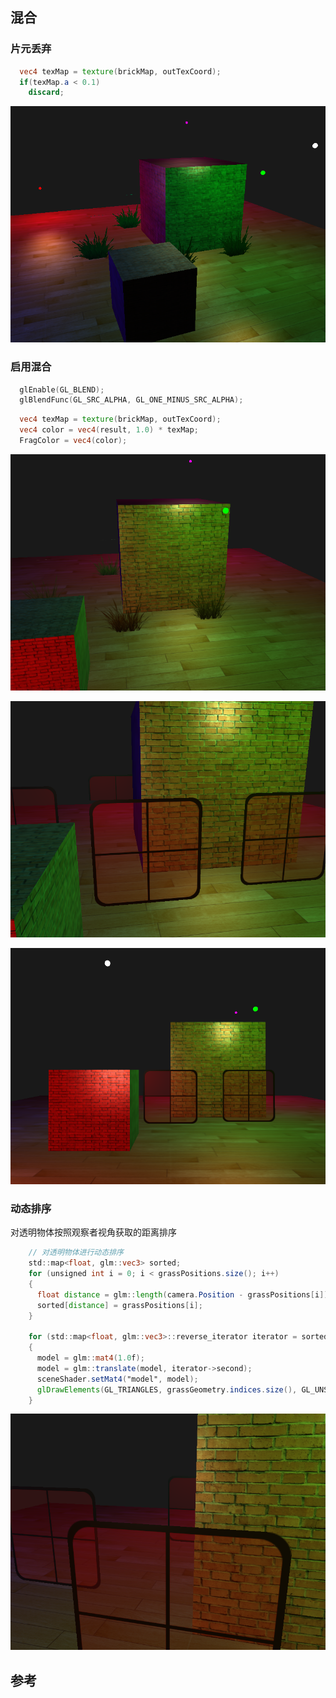 ## 混合

### 片元丢弃

```glsl
  vec4 texMap = texture(brickMap, outTexCoord);
  if(texMap.a < 0.1)
    discard;
```

![image-20211112182823903](images/image-20211112182823903.png)

### 启用混合

```c++
  glEnable(GL_BLEND);
  glBlendFunc(GL_SRC_ALPHA, GL_ONE_MINUS_SRC_ALPHA);
```

```glsl
  vec4 texMap = texture(brickMap, outTexCoord);
  vec4 color = vec4(result, 1.0) * texMap;
  FragColor = vec4(color);
```

![image-20211112183728559](images/image-20211112183728559.png)

![image-20211112183556556](images/image-20211112183556556.png)

![image-20211112184055096](images/image-20211112184055096.png)

### 动态排序

对透明物体按照观察者视角获取的距离排序

```glsl
    // 对透明物体进行动态排序
    std::map<float, glm::vec3> sorted;
    for (unsigned int i = 0; i < grassPositions.size(); i++)
    {
      float distance = glm::length(camera.Position - grassPositions[i]);
      sorted[distance] = grassPositions[i];
    }

    for (std::map<float, glm::vec3>::reverse_iterator iterator = sorted.rbegin(); iterator != sorted.rend(); iterator++)
    {
      model = glm::mat4(1.0f);
      model = glm::translate(model, iterator->second);
      sceneShader.setMat4("model", model);
      glDrawElements(GL_TRIANGLES, grassGeometry.indices.size(), GL_UNSIGNED_INT, 0);
    }


```



![image-20211112185526863](images/image-20211112185526863.png)

## 参考



